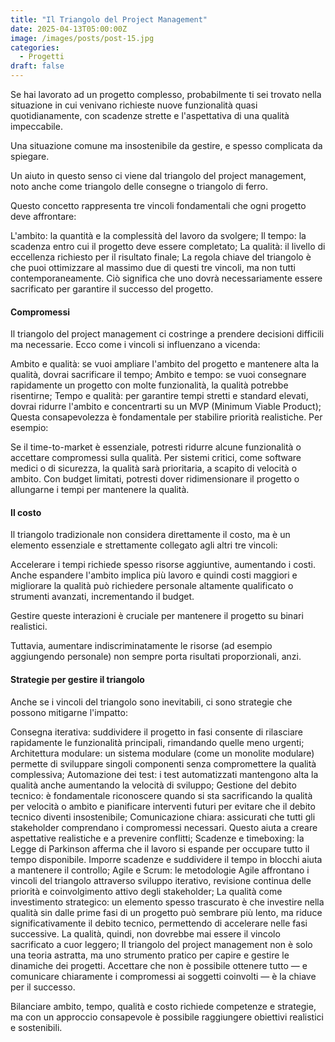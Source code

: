 ```yaml
---
title: "Il Triangolo del Project Management"
date: 2025-04-13T05:00:00Z
image: /images/posts/post-15.jpg
categories:
  - Progetti
draft: false
---
```


Se hai lavorato ad un progetto complesso, probabilmente ti sei trovato nella situazione in cui venivano richieste nuove funzionalità quasi quotidianamente, con scadenze strette e l'aspettativa di una qualità impeccabile.

Una situazione comune ma insostenibile da gestire, e spesso complicata da spiegare.

Un aiuto in questo senso ci viene dal triangolo del project management, noto anche come triangolo delle consegne o triangolo di ferro.

Questo concetto rappresenta tre vincoli fondamentali che ogni progetto deve affrontare:

L'ambito: la quantità e la complessità del lavoro da svolgere;
Il tempo: la scadenza entro cui il progetto deve essere completato;
La qualità: il livello di eccellenza richiesto per il risultato finale;
La regola chiave del triangolo è che puoi ottimizzare al massimo due di questi tre vincoli, ma non tutti contemporaneamente. Ciò significa che uno dovrà necessariamente essere sacrificato per garantire il successo del progetto.

#### Compromessi

Il triangolo del project management ci costringe a prendere decisioni difficili ma necessarie. Ecco come i vincoli si influenzano a vicenda:

Ambito e qualità: se vuoi ampliare l'ambito del progetto e mantenere alta la qualità, dovrai sacrificare il tempo;
Ambito e tempo: se vuoi consegnare rapidamente un progetto con molte funzionalità, la qualità potrebbe risentirne;
Tempo e qualità: per garantire tempi stretti e standard elevati, dovrai ridurre l'ambito e concentrarti su un MVP (Minimum Viable Product);
Questa consapevolezza è fondamentale per stabilire priorità realistiche. Per esempio:

Se il time-to-market è essenziale, potresti ridurre alcune funzionalità o accettare compromessi sulla qualità.
Per sistemi critici, come software medici o di sicurezza, la qualità sarà prioritaria, a scapito di velocità o ambito.
Con budget limitati, potresti dover ridimensionare il progetto o allungarne i tempi per mantenere la qualità.

#### Il costo

Il triangolo tradizionale non considera direttamente il costo, ma è un elemento essenziale e strettamente collegato agli altri tre vincoli:

Accelerare i tempi richiede spesso risorse aggiuntive, aumentando i costi. Anche espandere l'ambito implica più lavoro e quindi costi maggiori e migliorare la qualità può richiedere personale altamente qualificato o strumenti avanzati, incrementando il budget.

Gestire queste interazioni è cruciale per mantenere il progetto su binari realistici.

Tuttavia, aumentare indiscriminatamente le risorse (ad esempio aggiungendo personale) non sempre porta risultati proporzionali, anzi.

#### Strategie per gestire il triangolo

Anche se i vincoli del triangolo sono inevitabili, ci sono strategie che possono mitigarne l'impatto:

Consegna iterativa: suddividere il progetto in fasi consente di rilasciare rapidamente le funzionalità principali, rimandando quelle meno urgenti;
Architettura modulare: un sistema modulare (come un monolite modulare) permette di sviluppare singoli componenti senza compromettere la qualità complessiva;
Automazione dei test: i test automatizzati mantengono alta la qualità anche aumentando la velocità di sviluppo;
Gestione del debito tecnico: è fondamentale riconoscere quando si sta sacrificando la qualità per velocità o ambito e pianificare interventi futuri per evitare che il debito tecnico diventi insostenibile;
Comunicazione chiara: assicurati che tutti gli stakeholder comprendano i compromessi necessari. Questo aiuta a creare aspettative realistiche e a prevenire conflitti;
Scadenze e timeboxing: la Legge di Parkinson afferma che il lavoro si espande per occupare tutto il tempo disponibile. Imporre scadenze e suddividere il tempo in blocchi aiuta a mantenere il controllo;
Agile e Scrum: le metodologie Agile affrontano i vincoli del triangolo attraverso sviluppo iterativo, revisione continua delle priorità e coinvolgimento attivo degli stakeholder;
La qualità come investimento strategico: un elemento spesso trascurato è che investire nella qualità sin dalle prime fasi di un progetto può sembrare più lento, ma riduce significativamente il debito tecnico, permettendo di accelerare nelle fasi successive. La qualità, quindi, non dovrebbe mai essere il vincolo sacrificato a cuor leggero;
Il triangolo del project management non è solo una teoria astratta, ma uno strumento pratico per capire e gestire le dinamiche dei progetti. Accettare che non è possibile ottenere tutto — e comunicare chiaramente i compromessi ai soggetti coinvolti — è la chiave per il successo.

Bilanciare ambito, tempo, qualità e costo richiede competenze e strategie, ma con un approccio consapevole è possibile raggiungere obiettivi realistici e sostenibili.
